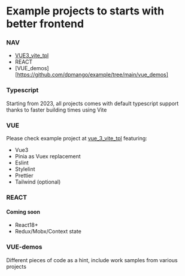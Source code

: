 # Example projects to starts with better frontend

### NAV
- [VUE3_vite_tpl](https://github.com/dpmango/example/tree/main/vue3_vite_tpl) 
- REACT
- [VUE_demos][https://github.com/dpmango/example/tree/main/vue_demos]

### Typescript
Starting from 2023, all projects comes with default typescript support thanks to faster building times using Vite

### VUE
Please check example project at [vue_3_vite_tpl](https://github.com/dpmango/example/tree/main/vue3_vite_tpl) featuring:

- Vue3
- Pinia as Vuex replacement
- Eslint
- Stylelint
- Prettier
- Tailwind (optional)

### REACT
#### Coming soon
- React18+
- Redux/Mobx/Context state

### VUE-demos
Different pieces of code as a hint, include work samples from various projects